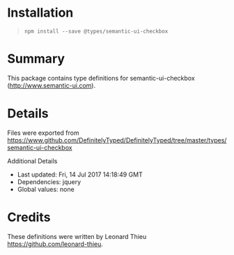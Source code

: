 # Installation
> `npm install --save @types/semantic-ui-checkbox`

# Summary
This package contains type definitions for semantic-ui-checkbox (http://www.semantic-ui.com).

# Details
Files were exported from https://www.github.com/DefinitelyTyped/DefinitelyTyped/tree/master/types/semantic-ui-checkbox

Additional Details
 * Last updated: Fri, 14 Jul 2017 14:18:49 GMT
 * Dependencies: jquery
 * Global values: none

# Credits
These definitions were written by Leonard Thieu <https://github.com/leonard-thieu>.
